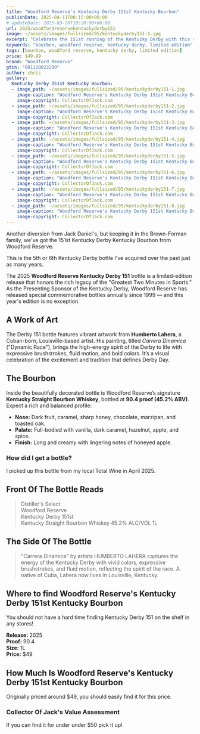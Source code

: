 ```yaml
---
title: "Woodford Reserve's Kentucky Derby 151st Kentucky Bourbon"
publishDate: 2025-04-11T00:15:00+00:00
# updateDate: 2025-03-26T10:20:00+06:00
url: 2025/woodfordreservekentuckyderby151
image: ~/assets/images/fullsized/95/kentuckyderby151-1.jpg
excerpt: "Celebrate the 151st running of the Kentucky Derby with this stunning new bottle from Woodford Reserve, featuring vibrant artwork and rich bourbon character."
keywords: "bourbon, woodford reserve, kentucky derby, limited edition"
tags: [bourbon, woodford reserve, kentucky derby, limited edition]
price: $49.99
brand: "Woodford Reserve"
gtin: "081128022280"
author: chris
gallery:
  Kentucky Derby 151st Kentucky Bourbon:
  - image_path: ~/assets/images/fullsized/95/kentuckyderby151-1.jpg
    image-caption: "Woodford Reserve's Kentucky Derby 151st Kentucky Bourbon"
    image-copyright: CollectorOfJack.com
  - image_path: ~/assets/images/fullsized/95/kentuckyderby151-2.jpg
    image-caption: "Woodford Reserve's Kentucky Derby 151st Kentucky Bourbon"
    image-copyright: CollectorOfJack.com
  - image_path: ~/assets/images/fullsized/95/kentuckyderby151-3.jpg
    image-caption: "Woodford Reserve's Kentucky Derby 151st Kentucky Bourbon"
    image-copyright: CollectorOfJack.com
  - image_path: ~/assets/images/fullsized/95/kentuckyderby151-4.jpg
    image-caption: "Woodford Reserve's Kentucky Derby 151st Kentucky Bourbon"
    image-copyright: CollectorOfJack.com
  - image_path: ~/assets/images/fullsized/95/kentuckyderby151-5.jpg
    image-caption: "Woodford Reserve's Kentucky Derby 151st Kentucky Bourbon"
    image-copyright: CollectorOfJack.com
  - image_path: ~/assets/images/fullsized/95/kentuckyderby151-6.jpg
    image-caption: "Woodford Reserve's Kentucky Derby 151st Kentucky Bourbon"
    image-copyright: CollectorOfJack.com
  - image_path: ~/assets/images/fullsized/95/kentuckyderby151-7.jpg
    image-caption: "Woodford Reserve's Kentucky Derby 151st Kentucky Bourbon"
    image-copyright: CollectorOfJack.com
  - image_path: ~/assets/images/fullsized/95/kentuckyderby151-8.jpg
    image-caption: "Woodford Reserve's Kentucky Derby 151st Kentucky Bourbon"
    image-copyright: CollectorOfJack.com
---
```

Another diversion from Jack Daniel's, but keeping it in the Brown-Forman family, we've got the 151st Kentucky Derby Kentucky Bourbon from Woodford Reserve. 

This is the 5th or 6th Kentucky Derby bottle I've acquired over the past just as many years. 

The 2025 **Woodford Reserve Kentucky Derby 151** bottle is a limited-edition release that honors the rich legacy of the "Greatest Two Minutes in Sports." As the Presenting Sponsor of the Kentucky Derby, Woodford Reserve has released special commemorative bottles annually since 1999 — and this year's edition is no exception.

## A Work of Art

The Derby 151 bottle features vibrant artwork from **Humberto Lahera**, a Cuban-born, Louisville-based artist. His painting, titled *Carrera Dinamica* ("Dynamic Race"), brings the high-energy spirit of the Derby to life with expressive brushstrokes, fluid motion, and bold colors. It’s a visual celebration of the excitement and tradition that defines Derby Day.

## The Bourbon

Inside the beautifully decorated bottle is Woodford Reserve’s signature **Kentucky Straight Bourbon Whiskey**, bottled at **90.4 proof (45.2% ABV)**. Expect a rich and balanced profile:

- **Nose:** Dark fruit, caramel, sharp honey, chocolate, marzipan, and toasted oak.
- **Palate:** Full-bodied with vanilla, dark caramel, hazelnut, apple, and spice.
- **Finish:** Long and creamy with lingering notes of honeyed apple.

### How did I get a bottle?
I picked up this bottle from my local Total Wine in April 2025.

## Front Of The Bottle Reads
> Distiller's Select  
> Woodford Reserve  
> Kentucky Derby 151st   
> Kentucky Straight Bourbon Whiskey 45.2% ALC/VOL 1L

## The Side Of The Bottle
> "Carrera Dinamica" by artists HUMBERTO LAHERA captures the energy of the Kentucky Derby with vivid colors, expressive brushstrokes, and fluid motion, reflecting the spirit of the race. A native of Cuba, Lahera now lives in Louisville, Kentucky.  

## Where to find Woodford Reserve's Kentucky Derby 151st Kentucky Bourbon
You should not have a hard time finding Kentucky Derby 151 on the shelf in any stores!

**Release:** 2025  
**Proof:** 90.4  
**Size:** 1L  
**Price:** $49   

## How Much Is Woodford Reserve's Kentucky Derby 151st Kentucky Bourbon
Originally priced around $49, you should easily find it for this price.
 
### Collector Of Jack's Value Assessment
If you can find it for under under $50 pick it up! 

